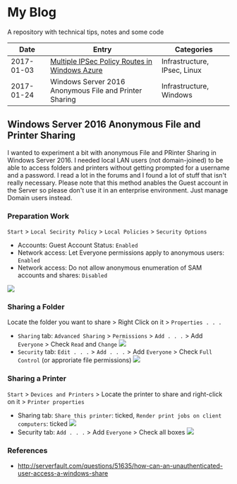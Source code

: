 # My Blog
A repository with technical tips, notes and some code

| Date | Entry | Categories |
|------|-------|------------|
| 2017-01-03 | <a href="https://github.com/mariodivece/strongswan-bridge-guide">Multiple IPSec Policy Routes in Windows Azure</a> | Infrastructure, IPsec, Linux |
| 2017-01-24 | Windows Server 2016 Anonymous File and Printer Sharing | Infrastructure, Windows |

## Windows Server 2016 Anonymous File and Printer Sharing

I wanted to experiment a bit with anonymous File and PRinter Sharing in Windows Server 2016. I needed local LAN users (not domain-joined) to be able to access folders and printers without getting prompted for a username and a password. I read a lot in the forums and I found a lot of stuff that isn't really necessary. Please note that this method anables the Guest account in the Server so please don't use it in an enterprise environment. Just manage Domain users instead.

### Preparation Work

`Start` > `Local Secirity Policy` > `Local Policies` > `Security Options`
 - Accounts: Guest Account Status: `Enabled`
 - Network access: Let Everyone permissions apply to anonymous users: `Enabled`
 - Network access: Do not allow anonymous enumeration of SAM accounts and shares: `Disabled`
 
<img src="https://raw.githubusercontent.com/mariodivece/blog/master/images/local-segurity-policy.png"></img>

### Sharing a Folder

Locate the folder you want to share > Right Click on it > `Properties . . .`
 - `Sharing` tab: `Advanced Sharing` > `Permissions` > `Add . . .` > Add `Everyone` > Check `Read` and `Change`
<img src="https://raw.githubusercontent.com/mariodivece/blog/master/images/file-sharing.png"></img>
 - `Security` tab: `Edit . . .` > `Add . . .` > Add `Everyone` > Check `Full Control` (or approriate file permissions)
<img src="https://raw.githubusercontent.com/mariodivece/blog/master/images/file-security.png"></img>

### Sharing a Printer
`Start` > `Devices and Printers` > Locate the printer to share and right-click on it > `Printer properties`
  - Sharing tab: `Share this printer`: ticked, `Render print jobs on client computers`: ticked
 <img src="https://raw.githubusercontent.com/mariodivece/blog/master/images/printer-sharing.png"></img>
  - Security tab: `Add . . .` > Add `Everyone` > Check all boxes
<img src="https://raw.githubusercontent.com/mariodivece/blog/master/images/printer-security.png"></img>

### References
 - http://serverfault.com/questions/51635/how-can-an-unauthenticated-user-access-a-windows-share
